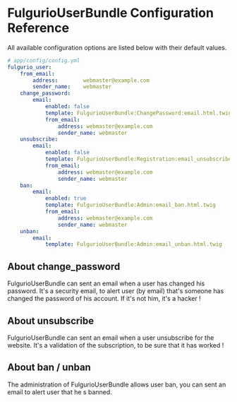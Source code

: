 FulgurioUserBundle Configuration Reference
==============================================

All available configuration options are listed below with their default values.

``` yaml
# app/config/config.yml
fulgurio_user:
    from_email:
        address:        webmaster@example.com
        sender_name:    webmaster
    change_password:
        email:
            enabled: false
            template: FulgurioUserBundle:ChangePassword:email.html.twig
            from_email:
                address: webmaster@example.com
                sender_name: webmaster
    unsubscribe:
        email:
            enabled: false
            template: FulgurioUserBundle:Registration:email_unsubscribe.html.twig
            from_email:
                address: webmaster@example.com
                sender_name: webmaster
    ban:
        email:
            enabled: true
            template: FulgurioUserBundle:Admin:email_ban.html.twig
            from_email:
                address: webmaster@example.com
                sender_name: webmaster
    unban:
        email:
            template: FulgurioUserBundle:Admin:email_unban.html.twig

```


## About change_password
FulgurioUserBundle can sent an email when a user has changed his password. It's
a security email, to alert user (by email) that's someone has changed the
password of his account. If it's not him, it's a hacker !

## About unsubscribe
FulgurioUserBundle can sent an email when a user unsubscribe for the website.
It's a validation of the subscription, to be sure that it has worked !

## About ban / unban
The administration of FulgurioUserBundle allows user ban, you can sent an email
to alert user that he s banned.
